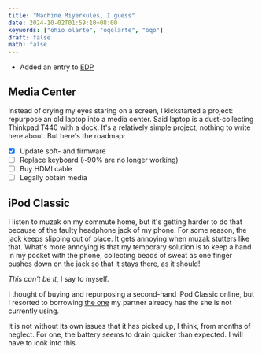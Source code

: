 ```yaml
---
title: "Machine Miyerkules, I guess"
date: 2024-10-02T01:59:10+08:00
keywords: ["ohio olarte", "oqolarte", "oqo"]
draft: false
math: false
---
```


- Added an entry to [EDP](/edp/#day-2)

## Media Center

Instead of drying my eyes staring on a screen, I kickstarted a project:
repurpose an old laptop into a media center.
Said laptop is a dust-collecting Thinkpad T440 with a dock.
It's a relatively simple project, nothing to write here about.
But here's the roadmap:


- [x] Update soft- and firmware
- [ ] Replace keyboard (~90% are no longer working)
- [ ] Buy HDMI cable
- [ ] Legally obtain media

## iPod Classic

I listen to muzak on my commute home, but it's getting harder to do that
because of the faulty headphone jack of my phone. For some reason, the
jack keeps slipping out of place. It gets annoying when muzak
stutters like that. What's more annoying is that my temporary solution
is to keep a hand in my pocket with the phone, collecting beads of sweat
as one finger pushes down on
the jack so that it stays there, as it should!

*This can't be it*, I say to myself.

I thought of buying and repurposing a second-hand iPod Classic online,
but I resorted to borrowing [the one](https://seekers.araw.xyz/repair-ipod/) my partner already has the she is
not currently using.

It is not without its own issues that it has picked up, I think, from
months of neglect. For one, the battery seems to drain quicker than
expected. I will have to look into this.
